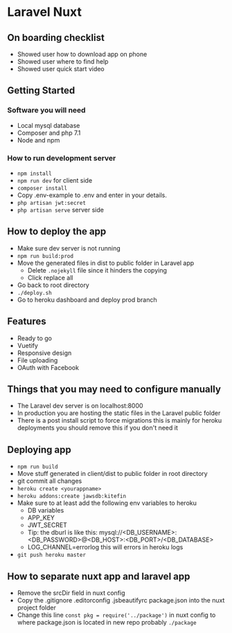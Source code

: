 # Laravel Nuxt

## On boarding checklist
* Showed user how to download app on phone
* Showed user where to find help
* Showed user quick start video

## Getting Started
### Software you will need
* Local mysql database
* Composer and php 7.1
* Node and npm 

### How to run development server
* `npm install`
* `npm run dev` for client side
* `composer install` 
* Copy .env-example to .env and enter in your details. 
* `php artisan jwt:secret`
* `php artisan serve` server side

## How to deploy the app
* Make sure dev server is not running
* `npm run build:prod`
* Move the generated files in dist to public folder in Laravel app
  * Delete `.nojekyll` file since it hinders the copying
  * Click replace all
* Go back to root directory
* `./deploy.sh`
* Go to heroku dashboard and deploy prod branch

## Features
* Ready to go
* Vuetify
* Responsive design
* File uploading
* OAuth with Facebook

## Things that you may need to configure manually
* The Laravel dev server is on localhost:8000
* In production you are hosting the static files in the Laravel public folder
* There is a post install script to force migrations this is mainly for heroku deployments you should remove this if you don't need it

## Deploying app
* `npm run build`
* Move stuff generated in client/dist to public folder in root directory
* git commit all changes
* `heroku create <yourappname>`
* `heroku addons:create jawsdb:kitefin`
* Make sure to at least add the following env variables to heroku
  * DB variables
  * APP_KEY
  * JWT_SECRET
  * Tip: the dburl is like this: mysql://<DB_USERNAME>:<DB_PASSWORD>@<DB_HOST>:<DB_PORT>/<DB_DATABASE>
  * LOG_CHANNEL=errorlog this will errors in heroku logs
* `git push heroku master`

## How to separate nuxt app and laravel app
* Remove the srcDir field in nuxt config
* Copy the .gitignore .editorconfig .jsbeautifyrc package.json into the nuxt project folder
* Change this line `const pkg = require('../package')` in nuxt config to where package.json is located in new repo probably `./package`